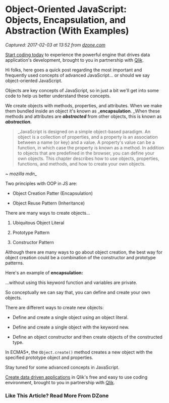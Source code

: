 # Object-Oriented JavaScript: Objects, Encapsulation, and Abstraction (With Examples)

_Captured: 2017-02-03 at 13:52 from [dzone.com](https://dzone.com/articles/object-oriented-javascript-objects-encapsulation-a)_

[Start coding today](https://dzone.com/go?i=155124&u=http%3A%2F%2Fplayground.qlik.com%2Fhome) to experience the powerful engine that drives data application's development, brought to you in partnership with [Qlik](https://dzone.com/go?i=155124&u=http%3A%2F%2Fplayground.qlik.com%2Fhome).

Hi folks, here goes a quick post regarding the most important and frequently used concepts of advanced JavaScript... or should we say object-oriented JavaScript.

Objects are key concepts of JavaScript, so in just a bit we'll get into some code to help us better understand these concepts.

We create objects with methods, properties, and attributes. When we make them bundled inside an object it's known as _**encapsulation**. _When these methods and attributes are _**abstracted**_ from other objects, this is known as _**abstraction.**_

> _JavaScript is designed on a simple object-based paradigm. An object is a collection of properties, and a property is an association between a name (or key) and a value. A property's value can be a function, in which case the property is known as a method. In addition to objects that are predefined in the browser, you can define your own objects. This chapter describes how to use objects, properties, functions, and methods, and how to create your own objects.  
  
~ _mozilla mdn__

Two principles with OOP in JS are:

  * Object Creation Patter (Encapsulation)

  * Object Reuse Pattern (Inheritance)

There are many ways to create objects...

  1. Ubiquitous Object Literal

  2. Prototype Pattern

  3. Constructor Pattern

Although there are many ways to go about object creation, the best way for object creation could be a combination of the constructor and prototype patterns.

Here's an example of **encapsulation:**

...without using this keyword function and variables are private.

So conceptually we can say that, you can define and create your own objects.

There are different ways to create new objects:

  * Define and create a single object using an object literal.

  * Define and create a single object with the keyword new.

  * Define an object constructor and then create objects of the constructed type.

In ECMA5*, the `Object.create()` method creates a new object with the specified prototype object and properties.

Stay tuned for some advanced concepts in JavaScript.

[Create data driven applications](https://dzone.com/go?i=155123&u=http%3A%2F%2Fplayground.qlik.com%2Fhome) in Qlik's free and easy to use coding environment, brought to you in partnership with [Qlik](https://dzone.com/go?i=155123&u=http%3A%2F%2Fplayground.qlik.com%2Fhome).

### Like This Article? Read More From DZone
